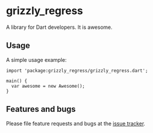 # grizzly_regress

A library for Dart developers. It is awesome.

## Usage

A simple usage example:

    import 'package:grizzly_regress/grizzly_regress.dart';

    main() {
      var awesome = new Awesome();
    }

## Features and bugs

Please file feature requests and bugs at the [issue tracker][tracker].

[tracker]: http://example.com/issues/replaceme
